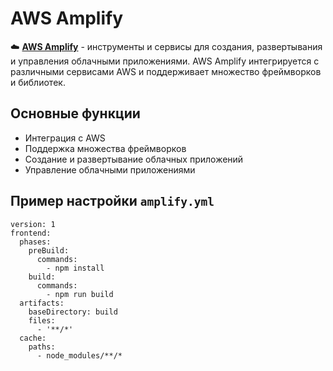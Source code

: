 # AWS Amplify

☁️ **[AWS Amplify](https://aws.amazon.com/amplify/)** - инструменты и сервисы для создания, развертывания и управления облачными приложениями. AWS Amplify интегрируется с различными сервисами AWS и поддерживает множество фреймворков и библиотек.

## Основные функции

- Интеграция с AWS
- Поддержка множества фреймворков
- Создание и развертывание облачных приложений
- Управление облачными приложениями

## Пример настройки `amplify.yml`

```plaintext
version: 1
frontend:
  phases:
    preBuild:
      commands:
        - npm install
    build:
      commands:
        - npm run build
  artifacts:
    baseDirectory: build
    files:
      - '**/*'
  cache:
    paths:
      - node_modules/**/*
```